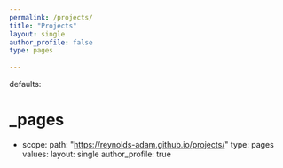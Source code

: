 ```yaml
---
permalink: /projects/
title: "Projects"
layout: single
author_profile: false
type: pages
      
---
```


defaults:
  # _pages
  - scope:
      path: "https://reynolds-adam.github.io/projects/"
      type: pages
    values:
      layout: single
      author_profile: true